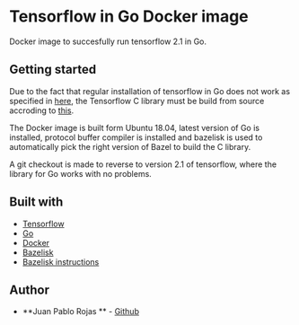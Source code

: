 # Tensorflow in Go Docker image

Docker image to succesfully run tensorflow 2.1 in Go.

## Getting started

Due to the fact that regular installation of tensorflow in Go does not work as specified in [here](https://www.tensorflow.org/install/lang_go), the Tensorflow C library must be build from source accroding to [this](https://github.com/tensorflow/tensorflow/blob/master/tensorflow/go/README.md).

The Docker image is built form Ubuntu 18.04, latest version of Go is installed, protocol buffer compiler is installed and bazelisk is used to automatically pick the right version of Bazel to build the C library.

A git checkout is made to reverse to version 2.1 of tensorflow, where the library for Go works with no problems.

## Built with

* [Tensorflow](https://github.com/tensorflow/tensorflow)
* [Go](https://golang.org/)
* [Docker](https://www.docker.com/)
* [Bazelisk](https://github.com/bazelbuild/bazelisk)
* [Bazelisk instructions](https://gist.github.com/philwo/f3a8144e46168f23e40f291ffe92e63c)

## Author

* **Juan Pablo Rojas ** - [Github](https://github.com/jp-rojas)
